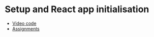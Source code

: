 # Setup and React app initialisation

- [Video code](ny-notes/README.md)
- [Assignments](assignments/README.md)